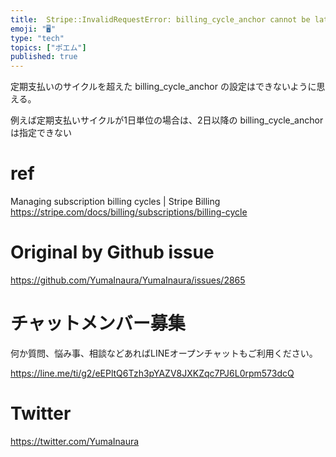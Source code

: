 ```yaml
---
title:  Stripe::InvalidRequestError: billing_cycle_anchor cannot be later tha
emoji: "🖥"
type: "tech"
topics: ["ポエム"]
published: true
---
```


定期支払いのサイクルを超えた billing_cycle_anchor の設定はできないように思える。

例えば定期支払いサイクルが1日単位の場合は、2日以降の billing_cycle_anchor 
は指定できない

# ref

Managing subscription billing cycles | Stripe Billing
https://stripe.com/docs/billing/subscriptions/billing-cycle

# Original by Github issue

https://github.com/YumaInaura/YumaInaura/issues/2865








<!-- Update From Qiita API -->

# チャットメンバー募集


何か質問、悩み事、相談などあればLINEオープンチャットもご利用ください。

https://line.me/ti/g2/eEPltQ6Tzh3pYAZV8JXKZqc7PJ6L0rpm573dcQ





# Twitter


https://twitter.com/YumaInaura


<!-- Update From Qiita API -->


